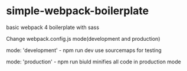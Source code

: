 # simple-webpack-boilerplate
basic webpack 4 boilerplate with sass


Change webpack.config.js mode(development and production)

mode: 'development' - npm run dev
use sourcemaps for testing

mode: 'production' - npm run biuld
minifies all code in production mode

